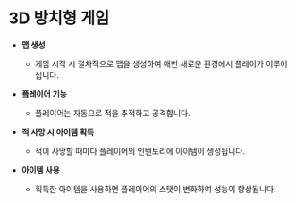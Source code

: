 # 3D 방치형 게임

- **맵 생성**
  - 게임 시작 시 절차적으로 맵을 생성하여 매번 새로운 환경에서 플레이가 이루어집니다.

- **플레이어 기능**
  - 플레이어는 자동으로 적을 추적하고 공격합니다.
  
- **적 사망 시 아이템 획득**
  - 적이 사망할 때마다 플레이어의 인벤토리에 아이템이 생성됩니다.

- **아이템 사용**
  - 획득한 아이템을 사용하면 플레이어의 스탯이 변화하여 성능이 향상됩니다.
